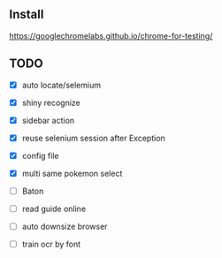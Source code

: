 ## Install

https://googlechromelabs.github.io/chrome-for-testing/

## TODO
- [x] auto locate/selemium
- [x] shiny recognize
- [x] sidebar action
- [x] reuse selenium session after Exception
- [x] config file
- [x] multi same pokemon select
- [ ] Baton

- [ ] read guide online
- [ ] auto downsize browser
- [ ] train ocr by font
